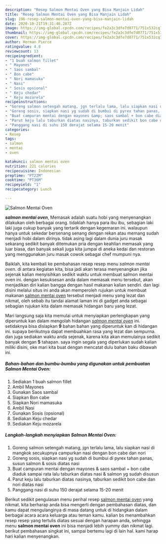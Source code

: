 ```yaml
---
description: "Resep Salmon Mentai Oven yang Bisa Manjain Lidah"
title: "Resep Salmon Mentai Oven yang Bisa Manjain Lidah"
slug: 196-resep-salmon-mentai-oven-yang-bisa-manjain-lidah
date: 2020-10-21T19:31:46.287Z
image: https://img-global.cpcdn.com/recipes/fe2a3c3dfe7d0771/751x532cq70/salmon-mentai-oven-foto-resep-utama.jpg
thumbnail: https://img-global.cpcdn.com/recipes/fe2a3c3dfe7d0771/751x532cq70/salmon-mentai-oven-foto-resep-utama.jpg
cover: https://img-global.cpcdn.com/recipes/fe2a3c3dfe7d0771/751x532cq70/salmon-mentai-oven-foto-resep-utama.jpg
author: Herman Pierce
ratingvalue: 4.8
reviewcount: 13
recipeingredient:
- "1 buah salmon fillet"
- " Mayones"
- " Saos sambal"
- " Bon cabe"
- " Nori mamasuka"
- " Nasi"
- " Sosis opsional"
- " Keju chedar"
- " Keju mozarela"
recipeinstructions:
- "Goreng salmon setengah matang, jgn terlalu lama, lalu siapkan nasi di mangkok secukupnya campurkan nasi dengan bon cabe dan nori"
- "Goreng sosis, siapkan nasi yg sudah di bumbui di pyrex tahan panas, susun salmon &amp; sosis diatas nasi"
- "Buat campuran mentai dengan mayones &amp; saos sambal + bon cabe diaduk sampai rata lalu taburkan diatas nasi &amp; salmon yg sudah disusun"
- "Parut keju lalu taburkan diatas nasinya, taburkan sedikit bon cabe dan nori diatas nasi"
- "Panggang nasi di suhu 150 derajat selama 15-20 menit"
categories:
- Resep
tags:
- salmon
- mentai
- oven

katakunci: salmon mentai oven 
nutrition: 221 calories
recipecuisine: Indonesian
preptime: "PT22M"
cooktime: "PT36M"
recipeyield: "1"
recipecategory: Lunch

---
```



![Salmon Mentai Oven](https://img-global.cpcdn.com/recipes/fe2a3c3dfe7d0771/751x532cq70/salmon-mentai-oven-foto-resep-utama.jpg)

<b><i>salmon mentai oven</i></b>, Memasak adalah suatu hobi yang menyenangkan dilakukan oleh berbagai orang. tidaklah hanya para ibu ibu, sebagian laki laki juga cukup banyak yang tertarik dengan kegemaran ini. walaupun hanya untuk sekedar bersenang senang dengan rekan atau memang sudah menjadi hobi dalam dirinya. tidak asing lagi dalam dunia juru masak sekarang sedikit banyak ditemukan pria dengan keahlian memasak yang luar biasa, dan banyak sekali juga kita jumpai di aneka kedai dan restoran yang menggunakan juru masak cowok sebagai chef mumpuni nya.

Baiklah, kita kembali ke pembahasan resep resep menu <i>salmon mentai oven</i>. di antara kegiatan kita, bisa jadi akan terasa menyenangkan jika sejenak kalian menyisihkan sedikit waktu untuk membuat salmon mentai oven ini. dengan kesuksesan anda dalam memasak menu tersebut, akan menjadikan diri kalian bangga dengan hasil makanan kalian sendiri. dan lagi disini melalui situs ini anda akan memperoleh rujukan untuk membuat makanan <u>salmon mentai oven</u> tersebut menjadi menu yang lezat dan nikmat, oleh sebab itu tandai alamat laman ini di gadget anda sebagai sebagian rujukan kita dalam memasak hidangan baru yang lezat.




Mari langsung saja kita memulai untuk menyiapkan perlengkapan yang diperuntuk kan dalam mengolah hidangan <u><i>salmon mentai oven</i></u> ini. setidaknya bisa disiapkan <b>9</b> bahan bahan yang diperuntuk kan di hidangan ini. supaya berikutnya dapat membuahkan rasa yang lezat dan sempurna. dan juga sediakan waktu anda sejenak, karena kita akan memulainya sedikit banyak dengan <b>5</b> tahapan. saya ingin segala yang diperlukan sudah kalian miliki disini, oke mari kita buat dengan mencatat dulu bahan baku dibawah ini.

<!--inarticleads1-->

##### Bahan-bahan dan bumbu-bumbu yang digunakan untuk pembuatan Salmon Mentai Oven:

1. Sediakan 1 buah salmon fillet
1. Ambil  Mayones
1. Gunakan  Saos sambal
1. Siapkan  Bon cabe
1. Siapkan  Nori mamasuka
1. Ambil  Nasi
1. Gunakan  Sosis (opsional)
1. Sediakan  Keju chedar
1. Sediakan  Keju mozarela




<!--inarticleads2-->

##### Langkah-langkah menyiapkan Salmon Mentai Oven:

1. Goreng salmon setengah matang, jgn terlalu lama, lalu siapkan nasi di mangkok secukupnya campurkan nasi dengan bon cabe dan nori
1. Goreng sosis, siapkan nasi yg sudah di bumbui di pyrex tahan panas, susun salmon &amp; sosis diatas nasi
1. Buat campuran mentai dengan mayones &amp; saos sambal + bon cabe diaduk sampai rata lalu taburkan diatas nasi &amp; salmon yg sudah disusun
1. Parut keju lalu taburkan diatas nasinya, taburkan sedikit bon cabe dan nori diatas nasi
1. Panggang nasi di suhu 150 derajat selama 15-20 menit




Berikut sedikit pengulasan menu perihal resep <u>salmon mentai oven</u> yang nikmat. kita berharap anda bisa mengerti dengan pembahasan diatas, dan kamu dapat mengulanginya di masa datang untuk di hidangkan dalam berbagai acara acara keluarga atau teman kamu. kalian bs menambahkan resep resep yang tertulis diatas sesuai dengan harapan anda, sehingga menu <b>salmon mentai oven</b> ini bisa menjadi lebih yummy dan nikmat lagi. berikut pembahasan singkat ini, sampai bertemu lagi di lain hal. kami harap hari kalian menyenangkan.
